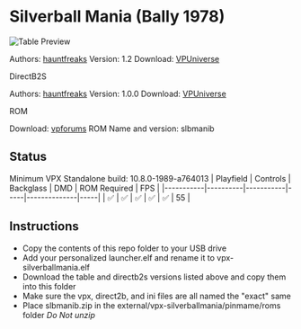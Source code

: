 # Silverball Mania (Bally 1978)

![Table Preview](https://vpuniverse.com/screenshots/monthly_2021_08/630185711_SilverBallManiascreenshot.jpg.84995c7bae286185420f862155e25ebc.jpg)

Authors: [hauntfreaks](https://vpuniverse.com/profile/5216-hauntfreaks/)
Version: 1.2
Download: [VPUniverse](https://vpuniverse.com/files/file/7284-silverball-mania-bally-1978/)

DirectB2S

Authors: [hauntfreaks](https://vpuniverse.com/profile/5216-hauntfreaks/)
Version: 1.0.0
Download: [VPUniverse](https://vpuniverse.com/files/file/7283-silverball-mania-bally-1978-b2s/)

ROM

Download: [vpforums](https://www.vpforums.org/index.php?app=downloads&showfile=683)
ROM Name and version: slbmanib

## Status 

Minimum VPX Standalone build: 10.8.0-1989-a764013
| Playfield | Controls | Backglass | DMD | ROM Required | FPS | 
|-----------|----------|-----------|-----|--------------|-----|
| :white_check_mark: | :white_check_mark: | :white_check_mark: | :white_check_mark: | :white_check_mark: | 55 |

## Instructions

- Copy the contents of this repo folder to your USB drive
- Add your personalized launcher.elf and rename it to vpx-silverballmania.elf
- Download the table and directb2s versions listed above and copy them into this folder
- Make sure the vpx, direct2b, and ini files are all named the "exact" same
- Place slbmanib.zip in the external/vpx-silverballmania/pinmame/roms folder *Do Not unzip*


